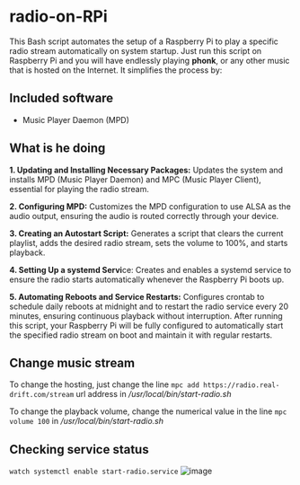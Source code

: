# radio-on-RPi
This Bash script automates the setup of a Raspberry Pi to play a specific radio stream automatically on system startup. Just run this script on Raspberry Pi and you will have endlessly playing **phonk**, or any other music that is hosted on the Internet. It simplifies the process by:

## Included software
- Music Player Daemon (MPD)

## What is he doing
**1. Updating and Installing Necessary Packages:**
    Updates the system and installs MPD (Music Player Daemon) and MPC (Music Player Client), essential for playing the radio stream.

**2. Configuring MPD:**
    Customizes the MPD configuration to use ALSA as the audio output, ensuring the audio is routed correctly through your device.

**3. Creating an Autostart Script:**
    Generates a script that clears the current playlist, adds the desired radio stream, sets the volume to 100%, and starts playback.

**4. Setting Up a systemd Servi**ce:
    Creates and enables a systemd service to ensure the radio starts automatically whenever the Raspberry Pi boots up.

**5. Automating Reboots and Service Restarts:**
    Configures crontab to schedule daily reboots at midnight and to restart the radio service every 20 minutes, ensuring continuous playback without interruption.
After running this script, your Raspberry Pi will be fully configured to automatically start the specified radio stream on boot and maintain it with regular restarts.

## Change music stream
To change the hosting, just change the line ```mpc add https://radio.real-drift.com/stream``` url address in _/usr/local/bin/start-radio.sh_

To change the playback volume, change the numerical value in the line ```mpc volume 100``` in _/usr/local/bin/start-radio.sh_

## Checking service status
```watch systemctl enable start-radio.service```
![image](https://github.com/user-attachments/assets/1da1b9e2-f21a-4e90-8ccb-aa49e5d6fe17)

